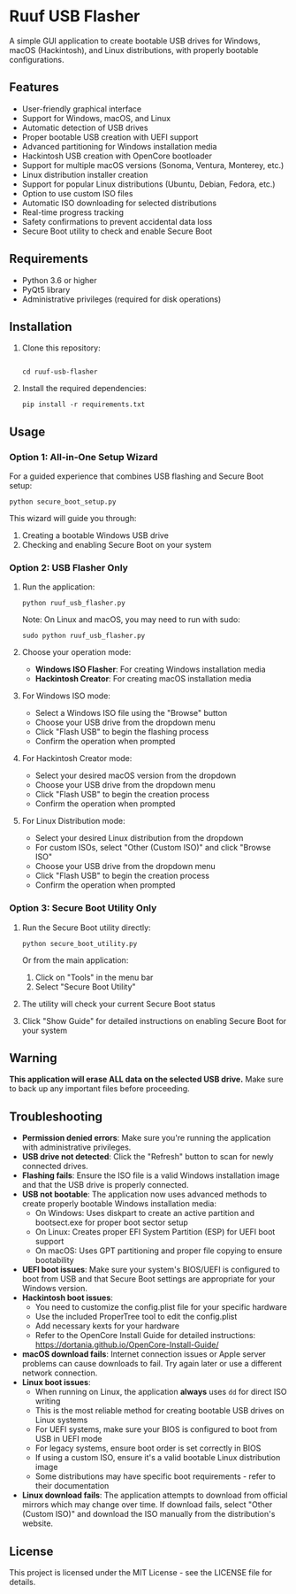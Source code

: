 # Ruuf USB Flasher

A simple GUI application to create bootable USB drives for Windows, macOS (Hackintosh), and Linux distributions, with properly bootable configurations.

## Features

- User-friendly graphical interface
- Support for Windows, macOS, and Linux
- Automatic detection of USB drives
- Proper bootable USB creation with UEFI support
- Advanced partitioning for Windows installation media
- Hackintosh USB creation with OpenCore bootloader
- Support for multiple macOS versions (Sonoma, Ventura, Monterey, etc.)
- Linux distribution installer creation
- Support for popular Linux distributions (Ubuntu, Debian, Fedora, etc.)
- Option to use custom ISO files
- Automatic ISO downloading for selected distributions
- Real-time progress tracking
- Safety confirmations to prevent accidental data loss
- Secure Boot utility to check and enable Secure Boot

## Requirements

- Python 3.6 or higher
- PyQt5 library
- Administrative privileges (required for disk operations)

## Installation

1. Clone this repository:
   ```
   
   cd ruuf-usb-flasher
   ```

2. Install the required dependencies:
   ```
   pip install -r requirements.txt
   ```

## Usage

### Option 1: All-in-One Setup Wizard

For a guided experience that combines USB flashing and Secure Boot setup:

```
python secure_boot_setup.py
```

This wizard will guide you through:
1. Creating a bootable Windows USB drive
2. Checking and enabling Secure Boot on your system

### Option 2: USB Flasher Only

1. Run the application:
   ```
   python ruuf_usb_flasher.py
   ```

   Note: On Linux and macOS, you may need to run with sudo:
   ```
   sudo python ruuf_usb_flasher.py
   ```

2. Choose your operation mode:
   - **Windows ISO Flasher**: For creating Windows installation media
   - **Hackintosh Creator**: For creating macOS installation media

3. For Windows ISO mode:
   - Select a Windows ISO file using the "Browse" button
   - Choose your USB drive from the dropdown menu
   - Click "Flash USB" to begin the flashing process
   - Confirm the operation when prompted

4. For Hackintosh Creator mode:
   - Select your desired macOS version from the dropdown
   - Choose your USB drive from the dropdown menu
   - Click "Flash USB" to begin the creation process
   - Confirm the operation when prompted

5. For Linux Distribution mode:
   - Select your desired Linux distribution from the dropdown
   - For custom ISOs, select "Other (Custom ISO)" and click "Browse ISO"
   - Choose your USB drive from the dropdown menu
   - Click "Flash USB" to begin the creation process
   - Confirm the operation when prompted

### Option 3: Secure Boot Utility Only

1. Run the Secure Boot utility directly:
   ```
   python secure_boot_utility.py
   ```

   Or from the main application:
   1. Click on "Tools" in the menu bar
   2. Select "Secure Boot Utility"

2. The utility will check your current Secure Boot status
3. Click "Show Guide" for detailed instructions on enabling Secure Boot for your system

## Warning

**This application will erase ALL data on the selected USB drive.** Make sure to back up any important files before proceeding.

## Troubleshooting

- **Permission denied errors**: Make sure you're running the application with administrative privileges.
- **USB drive not detected**: Click the "Refresh" button to scan for newly connected drives.
- **Flashing fails**: Ensure the ISO file is a valid Windows installation image and that the USB drive is properly connected.
- **USB not bootable**: The application now uses advanced methods to create properly bootable Windows installation media:
  - On Windows: Uses diskpart to create an active partition and bootsect.exe for proper boot sector setup
  - On Linux: Creates proper EFI System Partition (ESP) for UEFI boot support
  - On macOS: Uses GPT partitioning and proper file copying to ensure bootability
- **UEFI boot issues**: Make sure your system's BIOS/UEFI is configured to boot from USB and that Secure Boot settings are appropriate for your Windows version.
- **Hackintosh boot issues**:
  - You need to customize the config.plist file for your specific hardware
  - Use the included ProperTree tool to edit the config.plist
  - Add necessary kexts for your hardware
  - Refer to the OpenCore Install Guide for detailed instructions: https://dortania.github.io/OpenCore-Install-Guide/
- **macOS download fails**: Internet connection issues or Apple server problems can cause downloads to fail. Try again later or use a different network connection.
- **Linux boot issues**:
  - When running on Linux, the application **always** uses `dd` for direct ISO writing
  - This is the most reliable method for creating bootable USB drives on Linux systems
  - For UEFI systems, make sure your BIOS is configured to boot from USB in UEFI mode
  - For legacy systems, ensure boot order is set correctly in BIOS
  - If using a custom ISO, ensure it's a valid bootable Linux distribution image
  - Some distributions may have specific boot requirements - refer to their documentation
- **Linux download fails**: The application attempts to download from official mirrors which may change over time. If download fails, select "Other (Custom ISO)" and download the ISO manually from the distribution's website.

## License

This project is licensed under the MIT License - see the LICENSE file for details.